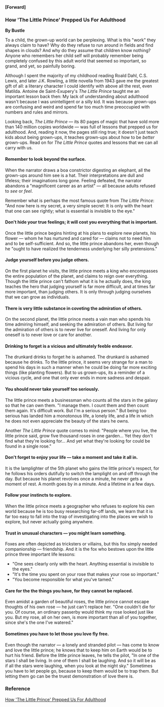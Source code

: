 
**[Forward]**

### How 'The Little Prince' Prepped Us For Adulthood

**By Bustle**

To a child, the grown-up world can be perplexing. What is this "work" they always claim to have? Why do they refuse to run around in fields and find shapes in clouds? And why do they assume that children know nothing? Anyone who remembers her child self will probably remember being completely confused by this adult world that seemed so important, so grand, and yet, so painfully boring.

Although I spent the majority of my childhood reading Roald Dahl, C.S. Lewis, and later J.K. Rowling, a little novella from 1943 gave me the greatest gift of all: a literary character I could identify with above all the rest, even Matilda. Antoine de Saint-Exupery's *The Little Prince* taught me an important lesson back then: My lack of understanding about adulthood wasn't because I was unintelligent or a silly kid. It was because grown-ups are confusing and weird and spend far too much time preoccupied with numbers and rules and mirrors.

Looking back, *The Little Prince* — its 80 pages of magic that have sold more than 140 million copies worldwide — was full of lessons that prepped us for adulthood. And, reading it now, the pages still ring true; it doesn't just teach kids about being grown-ups, it teaches grown-ups about how to be *better* grown-ups. Read on for *The Little Prince* quotes and lessons that we can all carry with us.

#### Remember to look beyond the surface.

When the narrator draws a boa constrictor digesting an elephant, all the grown-ups around him see is a hat. Their interpretations are dull and lifeless; their imaginations long gone. Feeling defeated, the narrator abandons a "magnificent career as an artist" — all because adults refused to *see* or *feel*.

Remember what is perhaps the most famous quote from *The Little Prince*: "And now here is my secret, a very simple secret: It is only with the heart that one can see rightly; what is essential is invisible to the eye."

#### Don't hide your true feelings; it will cost you everything that is important.

Once the little prince begins hinting at his plans to explore new planets, his flower — whom he has nurtured and cared for — claims not to need him and to be self-sufficient. And so, the little prince abandons her, even though he "ought to have realized the tenderness underlying her silly pretensions."

#### Judge yourself before you judge others.

On the first planet he visits, the little prince meets a king who encompasses the entire population of the planet, and claims to reign over everything. Though the little prince can't fathom what it is he actually does, the king teaches the hero that judging yourself is far more difficult, and at times far more important, than judging others. It is only through judging ourselves that we can grow as individuals.

#### There is very little substance in coveting the admiration of others.

On the second planet, the little prince meets a vain man who spends his time admiring himself, and seeking the admiration of others. But living for the admiration of others is to never live for oneself. And living for only oneself is to never love or care for another.

#### Drinking to forget is a vicious and ultimately feeble endeavor.

The drunkard drinks to forget he is ashamed. The drunkard is ashamed because he drinks. To the little prince, it seems very strange for a man to spend his days in such a manner when he could be doing far more exciting things (like planting flowers). But to us grown-ups, its a reminder of a vicious cycle, and one that only ever ends in more sadness and despair.

#### You should never take yourself too seriously.

The little prince meets a businessman who counts all the stars in the galaxy so that he can own them. "I manage them. I count them and then count them again. It's difficult work. But I'm a serious person." But being too serious has landed him a monotonous life, a lonely life, and a life in which he does not even appreciate the beauty of the stars he owns.

Another *The Little Prince* quote comes to mind: "People where you live, the little prince said, grow five thousand roses in one garden... Yet they don't find what they're looking for... And yet what they're looking for could be found in a single rose."

#### Don't forget to enjoy your life — take a moment and take it all in.

It is the lamplighter of the 5th planet who gains the little prince's respect, for he follows his orders dutifully to switch the lamplight on and off through the day. But because his planet revolves once a minute, he never gets a moment of rest. A month goes by in a minute. And a lifetime in a few days.

#### Follow your instincts to explore.

When the little prince meets a geographer who refuses to explore his own world because he is too busy researching far-off lands, we learn that it is far too easy to fall into the trap of investigating into the places we wish to explore, but never actually going anywhere.

#### **Trust in unusual characters — you might learn something.**

Foxes are often depicted as tricksters or villains, but this fox simply needed companionship — friendship. And it is the fox who bestows upon the little prince three important life lessons:

- "One sees clearly only with the heart. Anything essential is invisible to the eyes."
- "It's the time you spent on your rose that makes your rose so important."
- "You become responsible for what you've tamed."

#### Care for the the things you have, for they cannot be replaced.

Even amidst a garden of beautiful roses, the little prince cannot escape thoughts of his own rose — he just can't replace her. "One couldn't die for you. Of course, an ordinary passerby would think my rose looked just like you. But my rose, all on her own, is more important than all of you together, since she's the one I've watered."

#### Sometimes you have to let those you love fly free.

Even though the narrator — a lonely and stranded pilot — has come to know and love the little prince; he knows that to keep him on Earth would be to hurt his friend. Before the little prince leaves, he tells the pilot, "In one of the stars I shall be living. In one of them I shall be laughing. And so it will be as if all the stars were laughing, when you look at the night sky." Sometimes you have to let people go, because to keep them would be to trap them. But letting them go can be the truest demonstration of love there is.



### Reference

[How 'The Little Prince' Prepped Us For Adulthood](https://www.bustle.com/articles/27861-11-ways-the-the-little-prince-prepared-us-for-adulthood)



